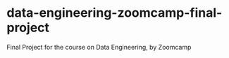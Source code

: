 # data-engineering-zoomcamp-final-project
Final Project for the course on Data Engineering, by Zoomcamp
